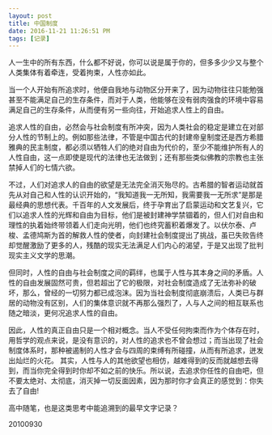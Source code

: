 ```yaml
---
layout: post
title: 中国制度
date: 2016-11-21 11:26:51 PM 
tags: [记录]  
---
```


人一生中的所有东西，什么都不好说，你可以说是属于你的，但多多少少又与整个人类集体有着牵连，受着拘束，人性亦如此。

当一个人开始有所追求时，他便自我地与动物区分开来了，因为动物往往只能勉强甚至不能满足自己的生存条件，而对于人类，他能够在没有弱肉强食的环境中容易满足自己的生存条件，从而便有另一些向往，开始追求人性上的自由。

追求人性的自由，必然会与社会制度有所冲突，因为人类社会的稳定是建立在对部分人性的节制上的。例如那些法律，不管是中国古代的封建帝皇制度还是西方希腊雅典的民主制度，都必须以牺牲人们的绝对自由为代价的，至少不能维护所有人的人性自由，这一点即使是现代的法律也无法做到；还有那些类似佛教的宗教也主张禁掉人们的七情六欲。

不过，人们对追求人的自由的欲望是无法完全消灭殆尽的。古希腊的智者运动就首先从对自己和人性的认识开始的，“我知道我一无所知，我需要我一无所求”是那是最经典的思想代表。千百年的人文发展后，终于孕育出了启蒙运动和文艺复兴，它们以追求人性的光辉和自由为目标，他们是被封建神学禁锢着的，但人们对自由和理性的执着始终带领着人们走向光明，他们也终究蓄积着爆发了。以伏尔泰、卢梭、孟德鸠斯为首的解救人性的使者，向封建社会制度提出了挑战，虽已失败告终却觉醒激励了更多的人，残酷的现实无法满足人们内心的渴望，于是又出现了批判现实主义文学的思潮。

但同时，人性的自由与社会制度之间的羁绊，也属于人性与其本身之间的矛盾。人性的自由发展固然可贵，但若超出了它的极限，对社会制度造成了无法弥补的破坏，那么，曾经的一切努力都已成泡沫。因为当社会制度彻底崩溃后，人类已与群居的动物没有区别，人们的集体意识就不再那么强烈了，人与人之间的相互联系也随之暗淡，更何况追求人性的自由。

因此，人性的真正自由只是一个相对概念。当人不受任何拘束而作为个体存在时，用哲学的观点来说，是没有意识的，对人性的追求也不曾会想过；而当出现了社会制度体系时，那种被遏制的人性才会与四周的束缚有所碰撞，从而有所追求，迸发出灿烂的火花。
其实，人性与人的其他欲望也相仿，越难得到的反而就越想去得到，而当你完全得到时你却不如之前的快乐。所以说，去追求你任性的自由吧，但不要太绝对、太彻底，消灭掉一切反面因素，因为那时你才会真正的感觉到：你失去了自由!


高中随笔，也是这类思考中能追溯到的最早文字记录？

20100930